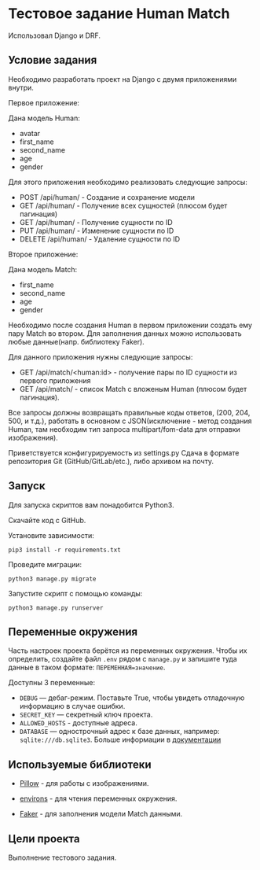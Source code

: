 # Тестовое задание Human Match

Использовал Django и DRF.


## Условие задания

Необходимо разработать проект на Django с двумя приложениями внутри.

Первое приложение:

Дана модель Human:
 - avatar
 - first_name
 - second_name
 - age
 - gender

Для этого приложения необходимо реализовать следующие запросы:
 - POST /api/human/ - Создание и сохранение модели
 - GET /api/human/ - Получение всех сущностей (плюсом будет пагинация)
 - GET /api/human/<id> - Получение сущности по ID
 - PUT /api/human/<id> - Изменение сущности по ID
 - DELETE /api/human/<id> - Удаление сущности по ID

Второе приложение:

Дана модель Match:
 - first_name
 - second_name
 - age
 - gender

Необходимо после создания Human в первом приложении создать ему пару Match во втором.
Для заполнения данных можно использовать любые данные(напр. библиотеку Faker).

Для данного приложения нужны следующие запросы:
 - GET /api/match/\<human:id> - получение пары по ID сущности из первого приложения
 - GET /api/match/ - список Match с вложеным Human (плюсом будет пагинация).

Все запросы должны возвращать правильные коды ответов, (200, 204, 500, и т.д.),
работать в основном с JSON(исключение - метод создания Human, 
там необходим тип запроса multipart/fom-data для отправки изображения).

Приветствуется конфигурируемость из settings.py
Сдача в формате репозитория Git (GitHub/GitLab/etc.), либо архивом на почту.


## Запуск

Для запуска скриптов вам понадобится Python3.

Скачайте код с GitHub.

Установите зависимости:

`pip3 install -r requirements.txt`

Проведите миграции:

`python3 manage.py migrate`

Запустите скрипт с помощью команды:

`python3 manage.py runserver`


## Переменные окружения

Часть настроек проекта берётся из переменных окружения. Чтобы их определить, создайте файл `.env` рядом с `manage.py` и 
запишите туда данные в таком формате: `ПЕРЕМЕННАЯ=значение`.

Доступны 3 переменные:
- `DEBUG` — дебаг-режим. Поставьте True, чтобы увидеть отладочную информацию в случае ошибки.
- `SECRET_KEY` — секретный ключ проекта.
- `ALLOWED_HOSTS` - доступные адреса.
- `DATABASE` — однострочный адрес к базе данных, 
например: `sqlite:///db.sqlite3`. Больше информации в [документации](https://github.com/jacobian/dj-database-url)


## Используемые библиотеки


* [Pillow](https://pypi.org/project/Pillow/) - для работы с изображениями.

* [environs](https://pypi.org/project/environs/) - для чтения переменных окружения.

* [Faker](https://pypi.org/project/Faker/) - для заполнения модели Match данными.


## Цели проекта

Выполнение тестового задания.
